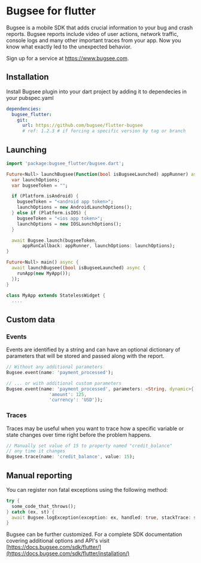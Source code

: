 # Bugsee for flutter

Bugsee is a mobile SDK that adds crucial information to your bug and crash reports. Bugsee reports include video of user actions, network traffic, console logs and many other important traces from your app. Now you know what exactly led to the unexpected behavior.

Sign up for a service at https://www.bugsee.com.

## Installation

Install Bugsee plugin into your dart project by adding it to dependecies in your pubspec.yaml

```yaml
dependencies:
  bugsee_flutter:
    git:
      url: https://github.com/bugsee/flutter-bugsee
      # ref: 1.2.3 # if forcing a specific version by tag or branch
```

## Launching

```dart
import 'package:bugsee_flutter/bugsee.dart';

Future<Null> launchBugsee(Function(bool isBugseeLaunched) appRunner) async {
  var launchOptions;
  var bugseeToken = "";

  if (Platform.isAndroid) {
    bugseeToken = "<android app token>";
    launchOptions = new AndroidLaunchOptions();
  } else if (Platform.isIOS) {
    bugseeToken = "<ios app token>";
    launchOptions = new IOSLaunchOptions();
  }

  await Bugsee.launch(bugseeToken,
      appRunCallback: appRunner, launchOptions: launchOptions);
}

Future<Null> main() async {
  await launchBugsee((bool isBugseeLaunched) async {
    runApp(new MyApp());
  });
}

class MyApp extends StatelessWidget {
  ....
```

## Custom data

### Events

Events are identified by a string and can have an optional dictionary of parameters that will be stored and passed along with the report.

```dart
// Without any additional parameters
Bugsee.event(name: 'payment_processed');

// ... or with additional custom parameters
Bugsee.event(name: 'payment_processed', parameters: <String, dynamic>{
                'amount': 125,
                'currency': 'USD'});
```

### Traces

Traces may be useful when you want to trace how a specific variable or state changes over time right before the problem happens.

```dart
// Manually set value of 15 to property named "credit_balance"
// any time it changes
Bugsee.trace(name: 'credit_balance', value: 15);
```

## Manual reporting

You can register non fatal exceptions using the following method:

```dart
try {
  some_code_that_throws();
} catch (ex, st) {
  await Bugsee.logException(exception: ex, handled: true, stackTrace: st);
}
```

Bugsee can be further customized. For a complete SDK documentation covering additional options and API's visit [https://docs.bugsee.com/sdk/flutter/](https://docs.bugsee.com/sdk/flutter/installation/)

